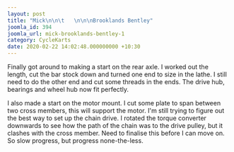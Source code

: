 ```yaml
---
layout: post
title: "Mick\n\n\t   \n\n\nBrooklands Bentley"
joomla_id: 394
joomla_url: mick-brooklands-bentley-1
category: CycleKarts
date: 2020-02-22 14:02:48.000000000 +10:30
---
```

<div class="es-stream-content  es-story--bg-0">Finally got around to making a start on the rear axle. I worked out the length, cut the bar stock down and turned one end to size in the lathe. I still need to do the other end and cut some threads in the ends. The drive hub, bearings and wheel hub now fit perfectly.<p>I also made a start on the motor mount. I cut some plate to span between two cross members, this will support the motor. I'm still trying to figure out the best way to set up the chain drive. I rotated the torque converter downwards to see how the path of the chain was to the drive pulley, but it clashes with the cross member. Need to finalise this before I can move on. So slow progress, but progress none-the-less.										</p></div>
